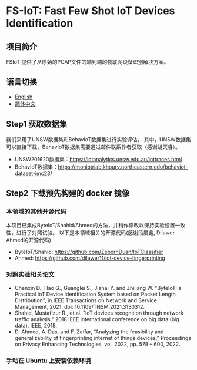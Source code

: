# FS-IoT: Fast Few Shot IoT Devices Identification

## 项目简介
FSIoT 提供了从原始的PCAP文件的端到端的物联网设备识别解决方案。

## 语言切换
- [English](../readme.md)
- [简体中文](readme.zh_CN.md)

## Step1 获取数据集

我们采用了UNSW数据集和BehavIoT数据集进行实验评估。
其中，UNSW数据集可以直接下载，BehavIoT数据集需要通过邮件联系作者获取（感谢胡天睿）。

- UNSW201620数据集：https://iotanalytics.unsw.edu.au/iottraces.html
- BehavIoT数据集：https://moniotrlab.khoury.northeastern.edu/behaviot-dataset-imc23/

## Step2 下载预先构建的 docker 镜像



### 本领域的其他开源代码

本项目已集成ByteIoT/Shahid/Ahmed的方法，并稍作修改以保持实验设置一致性，进行了对照试验。
以下是本领域相关的开源代码(感谢段晨鑫, Dilawer Ahmed的开源代码)

- ByteIoT/Shahid: https://github.com/ZebornDuan/IoTClassifier
- Ahmed: https://github.com/dilawer11/iot-device-fingerprinting

### 对照实验相关论文

+ Chenxin D., Hao G., Guanglei S., Jiahai Y. and Zhiliang W. "ByteIoT: a Practical IoT Device Identification System based on Packet Length Distribution", in IEEE Transactions on Network and Service Management, 2021. doi: 10.1109/TNSM.2021.3130312.
+ Shahid, Mustafizur R., et al. "IoT devices recognition through network traffic analysis." 2018 IEEE international conference on big data (big data). IEEE, 2018.
+ D. Ahmed, A. Das, and F. Zaffar, “Analyzing the feasibility and generalizability of fingerprinting internet of things devices,” Proceedings
on Privacy Enhancing Technologies, vol. 2022, pp. 578 – 600, 2022.

### 手动在 Ubuntu 上安装依赖环境
